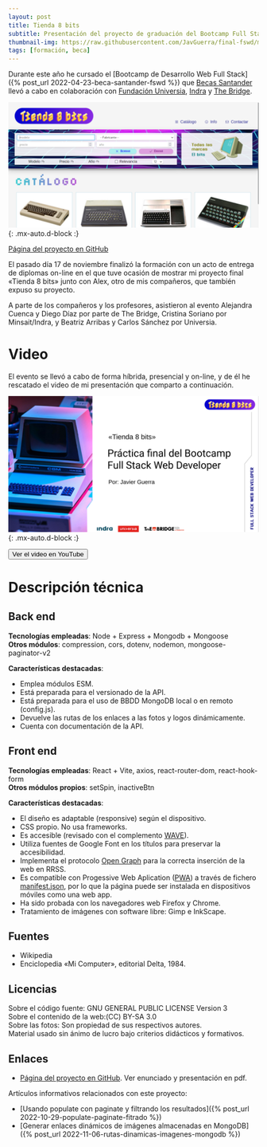 ```yaml
---
layout: post
title: Tienda 8 bits
subtitle: Presentación del proyecto de graduación del Bootcamp Full Stack Web Developer
thumbnail-img: https://raw.githubusercontent.com/JavGuerra/final-fswd/main/frontend/public/assets/img/banner.png
tags: [formación, beca]
---
```


Durante este año he cursado el [Bootcamp de Desarrollo Web Full Stack]({% post_url 2022-04-23-beca-santander-fswd %}) que [Becas Santander](https://www.becas-santander.com/es/index.html) llevó a cabo en colaboración con [Fundación Universia](https://jobs.universia.net/), [Indra](https://www.indracompany.com/) y [The Bridge](https://www.thebridge.tech/).

![Tienda 8 bits](https://raw.githubusercontent.com/JavGuerra/final-fswd/main/frontend/public/assets/img/banner.png){: .mx-auto.d-block :}

[Página del proyecto en GitHub](https://github.com/JavGuerra/final-fswd)

El pasado día 17 de noviembre finalizó la formación con un acto de entrega de diplomas on-line en el que tuve ocasión de mostrar mi proyecto final «Tienda 8 bits» junto con Alex, otro de mis compañeros, que también expuso su proyecto.

A parte de los compañeros y los profesores, asistieron al evento Alejandra Cuenca y Diego Díaz por parte de The Bridge, Cristina Soriano por Minsait/Indra, y Beatriz Arribas y Carlos Sánchez por Universia.

# Video

El evento se llevó a cabo de forma híbrida, presencial y on-line, y de él he rescatado el video de mi presentación que comparto a continuación.

![Video de presentación](/assets/img/tienda.png){: .mx-auto.d-block :}

[<button>Ver el video en YouTube</button>](https://youtu.be/XlswjqhxJZ8)

# Descripción técnica

## Back end

__Tecnologías empleadas__: Node + Express + Mongodb + Mongoose  
__Otros módulos__: compression, cors, dotenv, nodemon, mongoose-paginator-v2

__Características destacadas__:
* Emplea módulos ESM. 
* Está preparada para el versionado de la API.  
* Está preparada para el uso de BBDD MongoDB local o en remoto (config.js).
* Devuelve las rutas de los enlaces a las fotos y logos dinámicamente.  
* Cuenta con documentación de la API.  

## Front end

__Tecnologías empleadas__: React + Vite, axios, react-router-dom, react-hook-form  
__Otros módulos propios__: setSpin, inactiveBtn

__Características destacadas__:
* El diseño es adaptable (responsive) según el dispositivo.  
* CSS propio. No usa frameworks.  
* Es accesible (revisado con el complemento [WAVE](https://wave.webaim.org/)).   
* Utiliza fuentes de Google Font en los títulos para preservar la accesibilidad.  
* Implementa el protocolo [Open Graph](https://ogp.me/) para la correcta inserción de la web en RRSS.  
* Es compatible con Progessive Web Aplication ([PWA](https://developer.mozilla.org/es/docs/Web/Progressive_web_apps)) a través de fichero [manifest.json](https://developer.mozilla.org/es/docs/Web/Manifest), por lo que la página puede ser instalada en dispositivos móviles como una web app.  
* Ha sido probada con los navegadores web Firefox y Chrome.  
* Tratamiento de imágenes con software libre: Gimp e InkScape.  

## Fuentes

* Wikipedia  
* Enciclopedia «Mi Computer», editorial Delta, 1984.  

## Licencias

Sobre el código fuente: GNU GENERAL PUBLIC LICENSE Version 3  
Sobre el contenido de la web:(CC) BY-SA 3.0  
Sobre las fotos: Son propiedad de sus respectivos autores.  
Material usado sin ánimo de lucro bajo criterios didácticos y formativos.  

## Enlaces

- [Página del proyecto en GitHub](https://github.com/JavGuerra/final-fswd). Ver enunciado y presentación en pdf.  

Artículos informativos relacionados con este proyecto:  

- [Usando populate con paginate y filtrando los resultados]({% post_url 2022-10-29-populate-paginate-fitrado %})  
- [Generar enlaces dinámicos de imágenes almacenadas en MongoDB]({% post_url 2022-11-06-rutas-dinamicas-imagenes-mongodb %})  
